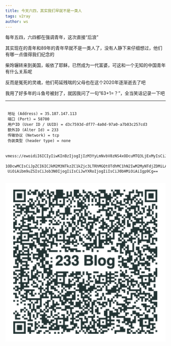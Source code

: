 ```yaml
---
title: 今天六四，其实我们早就不是一类人
tags: v2ray
author: ws
---
```

每年五四，六四都在强调青年，这次直接“后浪”

<!--more-->

其实现在的青年和89年的青年早就不是一类人了，没有人静下来仔细想过，他们有哪一点值得我们纪念的

柴玲辗转来到美国，皈依了耶稣，已然成为一代富婆，可这和一个无知的中国青年有什么关系呢

反而是冤死的灵魂，他们苟延残喘的父母也在这个2020年逐渐逝去了吧

我用了好多年的斗鱼号被封了，就因我问了一句”63+1=？”，全当笑话记录一下吧

***

```

 地址 (Address) = 35.187.147.113
 端口 (Port) = 58700
 用户ID (User ID / UUID) = d3c7593d-df77-4a0d-97a0-a7b03c257cd3
 额外ID (Alter Id) = 233
 传输协议 (Network) = tcp
 伪装类型 (header type) = none

 vmess://ewoidiI6ICIyIiwKInBzIjogIjIzM3YyLmNvbV8zNS4xODcuMTQ3LjExMyIsCiJhZGQiOiAiMzUuMTg3LjE0Ny4xMTMiLAoicG9ydCI6ICI
 1ODcwMCIsCiJpZCI6ICJkM2M3NTkzZC1kZjc3LTRhMGQtOTdhMC1hN2IwM2MyNTdjZDMiLAoiYWlkIjogIjIzMyIsCiJuZXQiOiAidGNwIiwKInR5cG
 UiOiAibm9uZSIsCiJob3N0IjogIiIsCiJwYXRoIjogIiIsCiJ0bHMiOiAiIgp9Cg==


```
![](/images/liusi.png)
